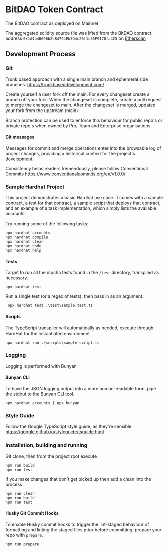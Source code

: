 # BitDAO Token Contract
The BitDAO contract as deployed on Mainnet

The aggregated solidity source file was lifted from the BitDAO contract address `0x1A4b46696b2bB4794Eb3D4c26f1c55F9170fa4C5` on [Etherscan](https://etherscan.io/address/0x1A4b46696b2bB4794Eb3D4c26f1c55F9170fa4C5#code)

## Development Process
### Git
Trunk based approach with a single main branch and ephemeral side branches.
https://trunkbaseddevelopment.com/

Create yourself a user fork off the main.
For every changeset create a branch off your fork.
When the changeset is complete, create a pull request to merge the changeset to main.
After the changeset is merged, updated your fork from the upstream (main)

Branch protection can be used to enforce this behaviour for public repo's or private repo's when owned by Pro, Team and Enterprise organisations.

#### Git messages
Messages for commit and merge operations enter into the browsable log of project changes, providing a historical context for the project's development.

Consistency helps readers tremendously, please follow Conventional Commits
https://www.conventionalcommits.org/en/v1.0.0/

### Sample Hardhat Project

This project demonstrates a basic Hardhat use case. It comes with a sample contract, a test for that contract, a sample script that deploys that contract, and an example of a task implementation, which simply lists the available accounts.

Try running some of the following tasks:

```shell
npx hardhat accounts
npx hardhat compile
npx hardhat clean
npx hardhat node
npx hardhat help
```

#### Tests
Target to run all the mocha tests found in the ```/test``` directory, transpiled as necessary.
```shell
npx hardhat test
```

Run a single test (or a regex of tests), then pass in as an argument.
```shell
 npx hardhat test .\test\sample.test.ts
```


#### Scripts
The TypeScript transpiler will automatically as needed, execute through HardHat for the instantiated environment
```shell
npx hardhat run .\scripts\sample-script.ts
```

### Logging
Logging is performed with Bunyan

#### Bunyan CLI
To have the JSON logging output into a more human-readable form, pipe the stdout to the Bunyan CLI tool.
```shell
npx hardhat accounts | npx bunyan
```

### Style Guide
Follow the Google TypeScript style guide, as they're sensible.
https://google.github.io/styleguide/tsguide.html

### Installation, building and running
Git clone, then from the project root execute

```shell
npm run build
npm run test
```

If you make changes that don't get picked up then add a clean into the process
```shell
npm run clean
npm run build
npm run test
```

#### Husky Git Commit Hooks
To enable Husky commit hooks to trigger the lint-staged behaviour of formatting and linting the staged files prior 
before committing, prepare your repo with `prepare`.

```shell
npm run prepare
```